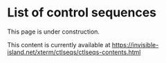 # List of control sequences

This page is under construction.

This content is currently available at
https://invisible-island.net/xterm/ctlseqs/ctlseqs-contents.html
